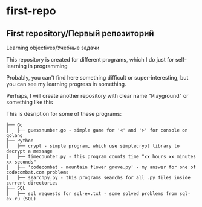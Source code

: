 # first-repo
## First repository/Первый репозиторий
Learning objectives/Учебные задачи

This repository is created for different programs, which I do just for self-learning in programming

Probably, you can't find here something difficult or super-interesting, but you can see my learning progress in something.

Perhaps, I will create another repository with clear name "Playground" or something like this

This is desription for some of these programs:

```
├── Go
│   ├── guessnumber.go - simple game for '<' and '>' for console on golang
├── Python
│   ├── crypt - simple program, which use simplecrypt library to decrypt a message
│   ├── timecounter.py - this program counts time "xx hours xx minutes xx seconds"
│   ├── 'codecombat - mountain flower grove.py' - my answer for one of codecombat.com problems 
│   ├── searchpy.py - this programs searchs for all .py files inside current directories
├── SQL
│   ├── sql requests for sql-ex.txt - some solved problems from sql-ex.ru (SQL)
```

